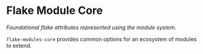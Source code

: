 
# Flake Module Core

_Foundational flake attributes represented using the module system._

`flake-modules-core` provides common options for an ecosystem of modules to extend.
